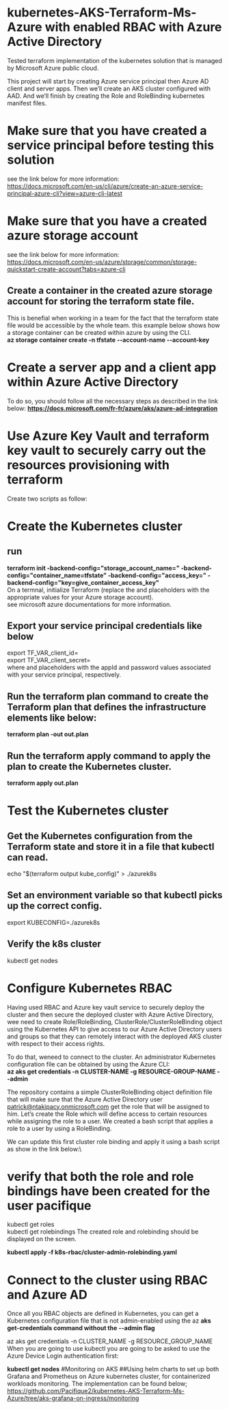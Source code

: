 # kubernetes-AKS-Terraform-Ms-Azure with enabled RBAC with Azure Active Directory
Tested terraform implementation of the kubernetes solution that is managed by Microsoft Azure public cloud.

This project will start by creating Azure service principal then Azure AD client and server apps. Then we’ll create an AKS cluster configured with AAD. And we’ll finish by creating the Role and RoleBinding kubernetes manifest files.

# Make sure that you have created a service principal before testing this solution
see the link below for more information:\
https://docs.microsoft.com/en-us/cli/azure/create-an-azure-service-principal-azure-cli?view=azure-cli-latest

# Make sure that you have a created azure storage account
see the link below for more information:\
https://docs.microsoft.com/en-us/azure/storage/common/storage-quickstart-create-account?tabs=azure-cli
## Create a container in the created azure storage account for storing the terraform state file.
This is benefial when working in a team for the fact that the terraform state file would be accessible by the whole team.
this example below shows how a storage container can be created within azure by using the CLI.\
**az storage container create -n tfstate --account-name <YourAzureStorageAccountName> --account-key <YourAzureStorageAccountKey>**
  
# Create a server app and a client app within Azure Active Directory

To do so, you should follow all the necessary steps as described in the link below:
**https://docs.microsoft.com/fr-fr/azure/aks/azure-ad-integration**

# Use Azure Key Vault and terraform key vault to securely carry out the resources provisioning with terraform
Create two scripts as follow:

# Create the Kubernetes cluster
## run 
**terraform init -backend-config="storage_account_name=<YourAzureStorageAccountName>" -backend-config="container_name=tfstate" -backend-config="access_key=<YourStorageAccountAccessKey>" -backend-config="key=give_container_access_key"**\
On a termnal, initialize Terraform (replace the <YourAzureStorageAccountName> and <YourAzureStorageAccountAccessKey> placeholders with the appropriate values for your Azure storage account).\
see microsoft azure documentations for more information.

## Export your service principal credentials like below
export TF_VAR_client_id=<your-client-id>\
export TF_VAR_client_secret=<your-client-secret>\
where <your-client-id> and <your-client-secret> placeholders with the appId and password values associated with your service principal, respectively.

## Run the **terraform plan** command to create the Terraform plan that defines the infrastructure elements like below:
**terraform plan -out out.plan**
## Run the terraform apply command to apply the plan to create the Kubernetes cluster. 
**terraform apply out.plan**
# Test the Kubernetes cluster
## Get the Kubernetes configuration from the Terraform state and store it in a file that kubectl can read.

echo "$(terraform output kube_config)" > ./azurek8s
## Set an environment variable so that kubectl picks up the correct config.
export KUBECONFIG=./azurek8s
## Verify the k8s cluster
kubectl get nodes


# Configure Kubernetes RBAC

Having used RBAC and Azure key vault service to securely deploy the cluster and then secure the deployed cluster with Azure Active Directory, wee need to create Role/RoleBinding, ClusterRole/ClusterRoleBinding object using the Kubernetes API to give access to our Azure Active Directory users and groups so that they can remotely interact with the deployed AKS cluster with respect to their access rights.

To do that, weneed to connect to the cluster. An administrator Kubernetes configuration file can be obtained by using the Azure CLI:\
**az aks get credentials -n CLUSTER-NAME -g RESOURCE-GROUP-NAME --admin**

The repository contains a simple ClusterRoleBinding object definition file that will make sure that the Azure Active Directory user patrick@ntakipacy.onmicrosoft.com get the role that will be assigned to him.
Let’s create the Role which will define access to certain resources while assigning the role to a user. We created a bash script that applies a role to a user by using a RoleBinding.

We can update this first cluster role binding and apply it using a bash script as show in the link below:\

# verify that both the role and role bindings have been created for the user pacifique
kubectl get roles\
kubectl get rolebindings
The created role and rolebinding should be displayed on the screen.

**kubectl apply -f k8s-rbac/cluster-admin-rolebinding.yaml**

# Connect to the cluster using RBAC and Azure AD
Once all you RBAC objects are defined in Kubernetes, you can get a Kubernetes configuration file that is not admin-enabled using the az **aks get-credentials command without the --admin flag**

az aks get credentials -n CLUSTER_NAME -g RESOURCE_GROUP_NAME
When you are going to use kubectl you are going to be asked to use the Azure Device Login authentication first:

**kubectl get nodes**
#Monitoring on AKS
##Using helm charts to set up both Grafana and Prometheus on Azure kubernetes cluster, for containerized workloads monitoring.
The implementation can be found below;
https://github.com/Pacifique2/kubernetes-AKS-Terraform-Ms-Azure/tree/aks-grafana-on-ingress/monitoring




